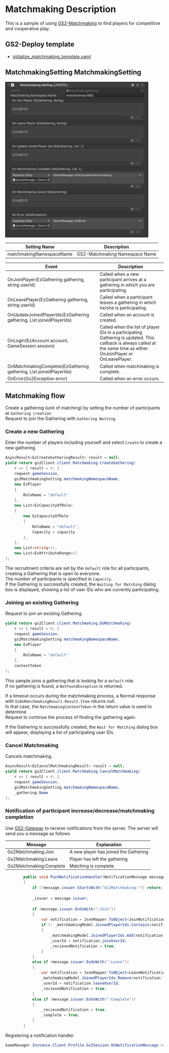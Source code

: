 ﻿# Matchmaking Description

This is a sample of using [GS2-Matchmaking](https://app.gs2.io/docs/en/index.html#gs2-matchmaking) to find players for competitive and cooperative play.

## GS2-Deploy template

- [initialize_matchmaking_template.yaml](../Templates/initialize_matchmaking_template.yaml)

## MatchmakingSetting MatchmakingSetting

![Inspector Window](Matchmaking.png)

| Setting Name | Description |
---|---
| matchmakingNamespaceName | GS2-Matchmaking Namespace Name |

| Event | Description |
---|---
| OnJoinPlayer(EzGathering gathering, string userId) | Called when a new participant arrives at a gathering in which you are participating. | OnJoinPlayer(EzGathering gathering, string userId)
| OnLeavePlayer(EzGathering gathering, string userId) | Called when a participant leaves a gathering in which he/she is participating. | OnLeavePlayer(EzGatheringgathering, string userId)
| OnUpdateJoinedPlayerIds(EzGathering gathering, List<string> joinedPlayerIds) | Called when an account is created. | OnUpdateJoinedPlayerIds
| OnLogin(EzAccount account, GameSession session) | Called when the list of player IDs in a participating Gathering is updated. This callback is always called at the same time as either OnJoinPlayer or OnLeavePlayer. | OnJoinPlayer
| OnMatchmakingComplete(EzGathering gathering, List<string> joinedPlayerIds) | Called when matchmaking is complete. | OnMatchmakingComplete(EzGathering gathering, List<string> joinedPlayerIds)
| OnError(Gs2Exception error) | Called when an error occurs. | OnError(Gs2Exception error)

## Matchmaking flow

Create a gathering (unit of matching) by setting the number of participants at `Gathering creation`.  
Request to join the Gathering with `Gathering Waiting`.

### Create a new Gathering

Enter the number of players including yourself and select `Create` to create a new gathering.

```c#
AsyncResult<EzCreateGatheringResult> result = null;
yield return gs2Client.client.Matchmaking.CreateGathering(
    r => { result = r; }
    request.gameSession,
    gs2MatchmakingSetting.matchmakingNamespaceName,
    new EzPlayer
    {
        RoleName = "default"
    },
    new List<EzCapacityOfRole>
    {
        new EzCapacityOfRole
        {
            RoleName = "default",
            Capacity = capacity
        },
    },
    new List<string>(),
    new List<EzAttributeRange>()
);
```

The recruitment criteria are set by the `default` role for all participants, creating a Gathering that is open to everyone.  
The number of participants is specified in `Capacity`.  
If the Gathering is successfully created, the `Waiting for Matching` dialog box is displayed, showing a list of user IDs who are currently participating.

### Joining an existing Gathering

Request to join an existing Gathering.

```c#
yield return gs2Client.client.Matchmaking.DoMatchmaking(
    r => { result = r; }
    request.gameSession,
    gs2MatchmakingSetting.matchmakingNamespaceName,
    new EzPlayer
    {
        RoleName = "default"
    },
    contextToken
);
````

This sample joins a gathering that is looking for a `default` role.  
If no gathering is found, a `NotFoundException` is returned.

If a timeout occurs during the matchmaking process, a
Normal response with `EzDoMatchmakingResult.Result.Item` returns null.  
In that case, the `MatchmakingContextToken` in the return value is used to determine  
Request to continue the process of finding the gathering again.

If the Gathering is successfully created, the `Wait for Matching` dialog box will appear, displaying a list of participating user IDs.

### Cancel Matchmaking

Cancels matchmaking.

```c#
AsyncResult<EzCancelMatchmakingResult> result = null;
yield return gs2Client.client.Matchmaking.CancelMatchmaking(
    r => { result = r; }
    request.gameSession,
    gs2MatchmakingSetting.matchmakingNamespaceName,
    _gathering.Name
);
```

### Notification of participant increase/decrease/matchmaking completion

Use [GS2-Gateway](https://app.gs2.io/docs/en/index.html#gs2-gateway) to receive notifications from the server.
The server will send you a message as follows

| Message | Explanation |
---|---
Gs2Matchmaking:Join | A new player has joined the Gathering
Gs2Matchmaking:Leave | Player has left the gathering
Gs2Matchmaking:Complete | Matching is complete

```c#
        public void PushNotificationHandler(NotificationMessage message)
        {
            if (!message.issuer.StartsWith("Gs2Matchmaking:")) return;

            _issuer = message.issuer;

            if (message.issuer.EndsWith(":Join"))
            {
                var notification = JsonMapper.ToObject<JoinNotification>(message.payload);
                if (! _matchmakingModel.JoinedPlayerIds.Contains(notification.joinUserId))
                {
                    _matchmakingModel.JoinedPlayerIds.Add(notification.joinUserId);
                    _userId = notification.joinUserId;
                    _recievedNotification = true;
                }
            }
            else if (message.issuer.EndsWith(":Leave"))
            {
                var notification = JsonMapper.ToObject<LeaveNotification>(message.payload);
                _matchmakingModel.JoinedPlayerIds.Remove(notification.leaveUserId);
                _userId = notification.leaveUserId;
                _recievedNotification = true;
            }
            else if (message.issuer.EndsWith(":Complete"))
            {
                _recievedNotification = true;
                _complete = true;
            }
        }
```

Registering a notification handler

```c#
GameManager.Instance.Client.Profile.Gs2Session.OnNotificationMessage += PushNotificationHandler;
```

